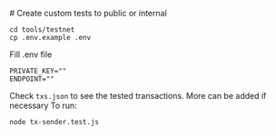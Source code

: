 # Create custom tests to public or internal

````
cd tools/testnet
cp .env.example .env
````
Fill .env file
````
PRIVATE_KEY=""
ENDPOINT=""
````

Check `txs.json` to see the tested transactions. More can be added if necessary
To run:
````
node tx-sender.test.js
````